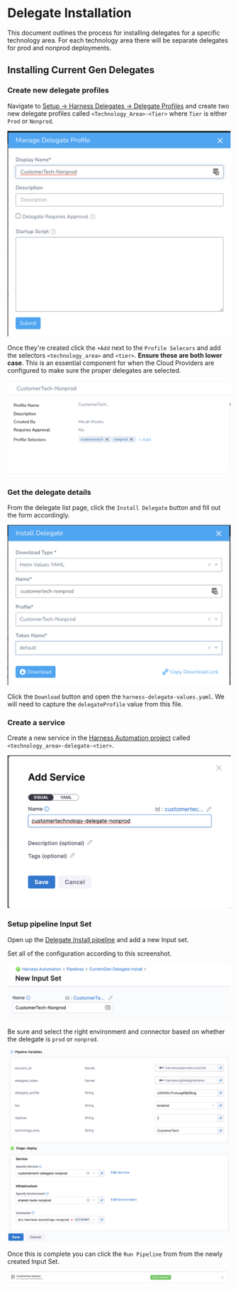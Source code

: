 # Delegate Installation

This document outlines the process for installing delegates for a specific technology area. For each technology area there will be separate delegates for prod and nonprod deployments. 

## Installing Current Gen Delegates

### Create new delegate profiles

Navigate to [Setup -> Harness Delegates -> Delegate Profiles](https://app.harness.io/#/account/H6rHO8vtQYKelD_wgjnMpA/delegates?activeTab=delegate-profiles-tab) and create two new delegate profiles called `<Technology_Area>-<Tier>` where `Tier` is either `Prod` or `Nonprod`.

![delegate-profile](images/new-delegate-profile.png)

Once they're created click the `+Add` next to the `Profile Selecors` and add the selectors `<technology_area>` and `<tier>`. **Ensure these are both lower case**. This is an essential component for when the Cloud Providers are configured to make sure the proper delegates are selected.

![profile-selectors](images/profile-selectors.png)


### Get the delegate details

From the delegate list page, click the `Install Delegate` button and fill out the form accordingly.

![install-delegate-form](images/install-delegate-form.png)

Click the `Download` button and open the `harness-delegate-values.yaml`. We will need to capture the `delegateProfile` value from this file. 

### Create a service

Create a new service in the [Harness Automation project](https://app.harness.io/ng/#/account/H6rHO8vtQYKelD_wgjnMpA/cd/orgs/default/projects/Harness_Automation/services) called `<technology_area>-delegate-<tier>`. 

![Create delegate service](images/delegate-service.png)

### Setup pipeline Input Set

Open up the [Delegate Install pipeline](https://app.harness.io/ng/#/account/H6rHO8vtQYKelD_wgjnMpA/cd/orgs/default/projects/Harness_Automation/pipelines/CurrentGen_Delegate_Install/input-sets) and add a new Input set.

Set all of the configuration according to this screenshot.

![new-input-set-1](images/new-input-set-1.png)

Be sure and select the right environment and connector based on whether the delegate is `prod` or `nonprod`.

![new-input-set-2](images/new-input-set-2.png)

Once this is complete you can click the `Run Pipeline` from from the newly created Input Set.

![run-delegate-pipeline](images/run-delegate-pipeline.png)
